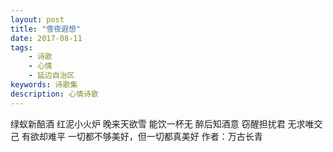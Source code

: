 ```yaml
---
layout: post
title: "雪夜遐想"
date: 2017-08-11
tags:
    - 诗歌
    - 心情
    - 延边自治区
keywords: 诗歌集
description: 心情诗歌
---
```

>
绿蚁新醅酒
红泥小火炉
晚来天欲雪
能饮一杯无
醉后知酒意
窃醒担扰君
无求唯交己
有欲却难平
一切都不够美好，但一切都真美好
             作者：万古长青


